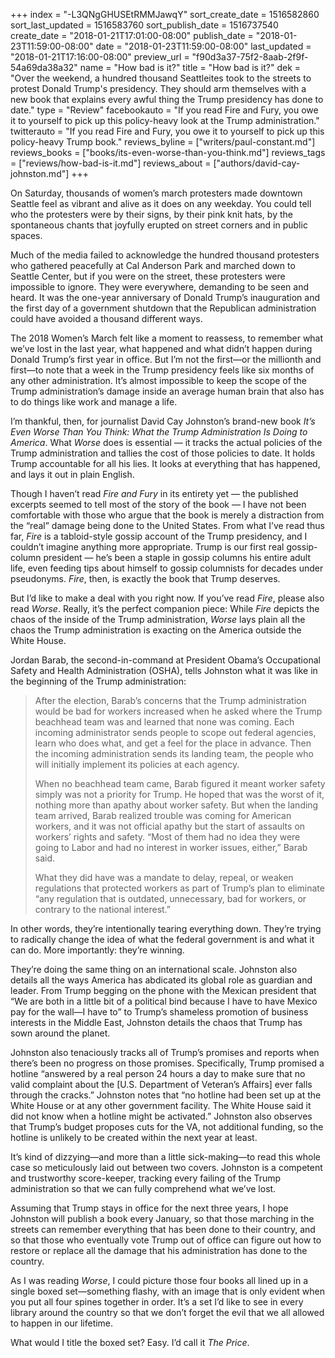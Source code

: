 +++
index = "-L3QNgGHUSEtRMMJawqY"
sort_create_date = 1516582860
sort_last_updated = 1516583760
sort_publish_date = 1516737540
create_date = "2018-01-21T17:01:00-08:00"
publish_date = "2018-01-23T11:59:00-08:00"
date = "2018-01-23T11:59:00-08:00"
last_updated = "2018-01-21T17:16:00-08:00"
preview_url = "f90d3a37-75f2-8aab-2f9f-54a69da38a32"
name = "How bad is it?"
title = "How bad is it?"
dek = "Over the weekend, a hundred thousand Seattleites took to the streets to protest Donald Trump's presidency. They should arm themselves with a new book that explains every awful thing the Trump presidency has done to date."
type = "Review"
facebookauto = "If you read Fire and Fury, you owe it to yourself to pick up this policy-heavy look at the Trump administration."
twitterauto = "If you read Fire and Fury, you owe it to yourself to pick up this policy-heavy Trump book."
reviews_byline = ["writers/paul-constant.md"]
reviews_books = ["books/its-even-worse-than-you-think.md"]
reviews_tags = ["reviews/how-bad-is-it.md"]
reviews_about = ["authors/david-cay-johnston.md"]
+++

On Saturday, thousands of women’s march protesters made downtown Seattle feel as vibrant and alive as it does on any weekday. You could tell who the protesters were by their signs, by their pink knit hats, by the spontaneous chants that joyfully erupted on street corners and in public spaces. 

Much of the media failed to acknowledge the hundred thousand protesters who gathered peacefully at Cal Anderson Park and marched down to Seattle Center, but if you were on the street, these protesters were impossible to ignore. They were everywhere, demanding to be seen and heard. It was the one-year anniversary of Donald Trump’s inauguration and the first day of a government shutdown that the Republican administration could have avoided a thousand different ways. 

The 2018 Women’s March felt like a moment to reassess, to remember what we’ve lost in the last year, what happened and what didn’t happen during Donald Trump’s first year in office. But I’m not the first—or the millionth and first—to note that a week in the Trump presidency feels like six months of any other administration. It’s almost impossible to keep the scope of the Trump administration’s damage inside an average human brain that also has to do things like work and manage a life.

I’m thankful, then, for journalist David Cay Johnston’s brand-new book *It’s Even Worse Than You Think: What the Trump Administration Is Doing to America*. What *Worse* does is essential — it tracks the actual policies of the Trump administration and tallies the cost of those policies to date. It holds Trump accountable for all his lies. It looks at everything that has happened, and lays it out in plain English.

Though I haven’t read *Fire and Fury* in its entirety yet — the published excerpts seemed to tell most of the story of the book — I have not been comfortable with those who argue that the book is merely a distraction from the “real” damage being done to the United States. From what I’ve read thus far, *Fire* is a tabloid-style gossip account of the Trump presidency, and I couldn’t imagine anything more appropriate. Trump is our first real gossip-column president — he’s been a staple in gossip columns his entire adult life, even feeding tips about himself to gossip columnists for decades under pseudonyms. *Fire*, then, is exactly the book that Trump deserves.

But I’d like to make a deal with you right now. If you’ve read *Fire*, please also read *Worse*. Really, it’s the perfect companion piece: While *Fire* depicts the chaos of the inside of the Trump administration, *Worse* lays plain all the chaos the Trump administration is exacting on the America outside the White House. 

Jordan Barab, the second-in-command at President Obama’s Occupational Safety and Health Administration (OSHA), tells Johnston what it was like in the beginning of the Trump administration:

<blockquote><p>After the election, Barab’s concerns that the Trump administration would be bad for workers increased when he asked where the Trump beachhead team was and learned that none was coming. Each incoming administrator sends people to scope out federal agencies, learn who does what, and get a feel for the place in advance. Then the incoming administration sends its landing team, the people who will initially implement its policies at each agency.</p>

<p>When no beachhead team came, Barab figured it meant worker safety simply was not a priority for Trump. He hoped that was the worst of it, nothing more than apathy about worker safety. But when the landing team arrived, Barab realized trouble was coming for American workers, and it was not official apathy but the start of assaults on workers’ rights and safety. “Most of them had no idea they were going to Labor and had no interest in worker issues, either,” Barab said.</p>

<p>What they did have was a mandate to delay, repeal, or weaken regulations that protected workers as part of Trump’s plan to eliminate “any regulation that is outdated, unnecessary, bad for workers, or contrary to the national interest.”</p></blockquote>

In other words, they’re intentionally tearing everything down. They’re trying to radically change the idea of what the federal government is and what it can do. More importantly: they’re winning.

They’re doing the same thing on an international scale. Johnston also details all the ways America has abdicated its global role as guardian and leader. From Trump begging on the phone with the Mexican president that “We are both in a little bit of a political bind because I have to have Mexico pay for the wall—I have to” to Trump’s shameless promotion of business interests in the Middle East, Johnston details the chaos that Trump has sown around the planet.

Johnston also tenaciously tracks all of Trump’s promises and reports when there’s been no progress on those promises. Specifically, Trump promised a hotline “answered by a real person 24 hours a day to make sure that no valid complaint about the [U.S. Department of Veteran’s Affairs] ever falls through the cracks.” Johnston notes that “no hotline had been set up at the White House or at any other government facility. The White House said it did not know when a hotline might be activated.” Johnston also observes that Trump’s budget proposes cuts for the VA, not additional funding, so the hotline is unlikely to be created within the next year at least.

It’s kind of dizzying—and more than a little sick-making—to read this whole case so meticulously laid out between two covers. Johnston is a competent and trustworthy score-keeper, tracking every failing of the Trump administration so that we can fully comprehend what we’ve lost.

Assuming that Trump stays in office for the next three years, I hope Johnston will publish a book every January, so that those marching in the streets can remember everything that has been done to their country, and so that those who eventually vote Trump out of office can figure out how to restore or replace all the damage that his administration has done to the country. 

As I was reading *Worse*, I could picture those four books all lined up in a single boxed set—something flashy, with an image that is only evident when you put all four spines together in order. It’s a set I’d like to see in every library around the country so that we don’t forget the evil that we all allowed to happen in our lifetime. 

What would I title the boxed set? Easy. I’d call it *The Price*.
